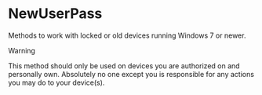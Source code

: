 # NewUserPass
Methods to work with locked or old devices running Windows 7 or newer.

> [!WARNING]
> This method should only be used on devices you are authorized on and personally own. Absolutely no one except you is responsible for any actions you may do to your device(s).
